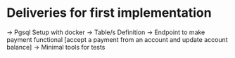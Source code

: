 # Deliveries for first implementation

-> Pgsql Setup with docker
-> Table/s Definition
-> Endpoint to make payment functional [accept a payment from an account and update account balance]
-> Minimal tools for tests
